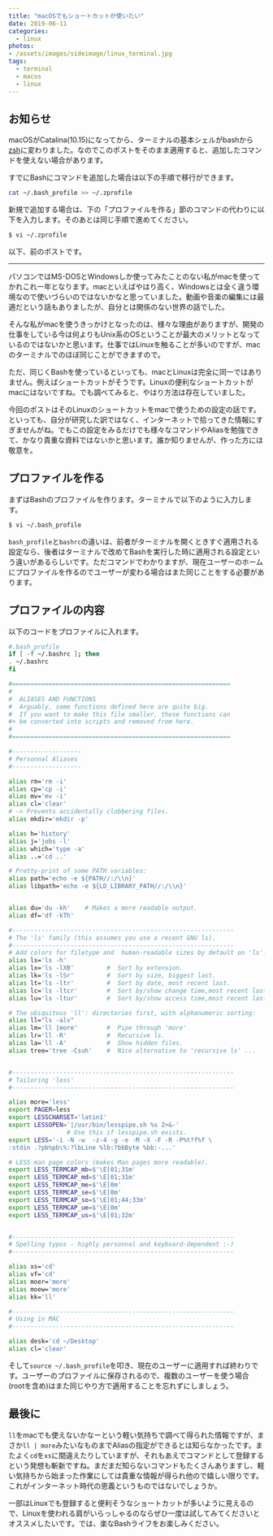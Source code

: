 ```yaml
---
title: "macOSでもショートカットが使いたい"
date: 2019-06-11
categories: 
  - linux
photos:
- /assets/images/sideimage/linux_terminal.jpg
tags:
  - terminal
  - macos
  - linux
---
```


## お知らせ

macOSがCatalina(10.15)になってから、ターミナルの基本シェルがbashから[zsh](https://ja.wikipedia.org/wiki/Z_Shell)に変わりました。なのでこのポストをそのまま適用すると、追加したコマンドを使えない場合があります。

すでにBashにコマンドを追加した場合は以下の手順で移行ができます。

```bash
cat ~/.bash_profile >> ~/.zprofile
```

新規で追加する場合は、下の「プロファイルを作る」節のコマンドの代わりに以下を入力します。そのあとは同じ手順で進めてください。

```bash
$ vi ~/.zprofile
```

以下、前のポストです。

---

パソコンではMS-DOSとWindowsしか使ってみたことのない私がmacを使ってかれこれ一年となります。macといえばやはり高く、Windowsとは全く違う環境なので使いづらいのではないかなと思っていました。動画や音楽の編集には最適だという話もありましたが、自分とは関係のない世界の話でした。

そんな私がmacを使うきっかけとなったのは、様々な理由がありますが、開発の仕事をしている今は何よりもUnix系のOSということが最大のメリットとなっているのではないかと思います。仕事ではLinuxを触ることが多いのですが、macのターミナルでのほぼ同じことができますので。

ただ、同じくBashを使っているといっても、macとLinuxは完全に同一ではありません。例えばショートカットがそうです。Linuxの便利なショートカットがmacにはないですね。でも調べてみると、やはり方法は存在していました。

今回のポストはそのLinuxのショートカットをmacで使うための設定の話です。といっても、自分が研究した訳ではなく、インターネットで拾ってきた情報にすぎませんがね。でもこの設定をみるだけでも様々なコマンドやAliasを勉強できて、かなり貴重な資料ではないかと思います。誰か知りませんが、作った方には敬意を。

## プロファイルを作る

まずはBashのプロファイルを作ります。ターミナルで以下のように入力します。

```bash
$ vi ~/.bash_profile
```

`bash_profile`と`bashrc`の違いは、前者がターミナルを開くときすぐ適用される設定なら、後者はターミナルで改めてBashを実行した時に適用される設定という違いがあるらしいです。ただコマンドでわかりますが、現在ユーザーのホームにプロファイルを作るのでユーザーが変わる場合はまた同じことをする必要があります。

## プロファイルの内容

以下のコードをプロファイルに入れます。

```bash
#.bash_profile
if [ -f ~/.bashrc ]; then
. ~/.bashrc
fi

#============================================================
#
#  ALIASES AND FUNCTIONS
#  Arguably, some functions defined here are quite big.
#  If you want to make this file smaller, these functions can
#+ be converted into scripts and removed from here.
#
#============================================================

#-------------------
# Personnal Aliases
#-------------------

alias rm='rm -i'
alias cp='cp -i'
alias mv='mv -i'
alias cl='clear'
# -> Prevents accidentally clobbering files.
alias mkdir='mkdir -p'

alias h='history'
alias j='jobs -l'
alias which='type -a'
alias ..='cd ..'

# Pretty-print of some PATH variables:
alias path='echo -e ${PATH//:/\\n}'
alias libpath='echo -e ${LD_LIBRARY_PATH//:/\\n}'


alias du='du -kh'    # Makes a more readable output.
alias df='df -kTh'

#-------------------------------------------------------------
# The 'ls' family (this assumes you use a recent GNU ls).
#-------------------------------------------------------------
# Add colors for filetype and  human-readable sizes by default on 'ls':
alias ls='ls -h'
alias lx='ls -lXB'         #  Sort by extension.
alias lk='ls -lSr'         #  Sort by size, biggest last.
alias lt='ls -ltr'         #  Sort by date, most recent last.
alias lc='ls -ltcr'        #  Sort by/show change time,most recent last.
alias lu='ls -ltur'        #  Sort by/show access time,most recent last.

# The ubiquitous 'll': directories first, with alphanumeric sorting:
alias ll="ls -alv"
alias lm='ll |more'        #  Pipe through 'more'
alias lr='ll -R'           #  Recursive ls.
alias la='ll -A'           #  Show hidden files.
alias tree='tree -Csuh'    #  Nice alternative to 'recursive ls' ...


#-------------------------------------------------------------
# Tailoring 'less'
#-------------------------------------------------------------

alias more='less'
export PAGER=less
export LESSCHARSET='latin1'
export LESSOPEN='|/usr/bin/lesspipe.sh %s 2>&-'
                # Use this if lesspipe.sh exists.
export LESS='-i -N -w  -z-4 -g -e -M -X -F -R -P%t?f%f \
:stdin .?pb%pb\%:?lbLine %lb:?bbByte %bb:-...'

# LESS man page colors (makes Man pages more readable).
export LESS_TERMCAP_mb=$'\E[01;31m'
export LESS_TERMCAP_md=$'\E[01;31m'
export LESS_TERMCAP_me=$'\E[0m'
export LESS_TERMCAP_se=$'\E[0m'
export LESS_TERMCAP_so=$'\E[01;44;33m'
export LESS_TERMCAP_ue=$'\E[0m'
export LESS_TERMCAP_us=$'\E[01;32m'


#-------------------------------------------------------------
# Spelling typos - highly personnal and keyboard-dependent :-)
#-------------------------------------------------------------

alias xs='cd'
alias vf='cd'
alias moer='more'
alias moew='more'
alias kk='ll'

#-------------------------------------------------------------
# Using in MAC
#-------------------------------------------------------------

alias desk='cd ~/Desktop'
alias cl='clear'
```

そして`source ~/.bash_profile`を叩き、現在のユーザーに適用すれば終わりです。ユーザーのプロファイルに保存されるので、複数のユーザーを使う場合(rootを含め)はまた同じやり方で適用することを忘れずにしましょう。

## 最後に

`ll`をmacでも使えないかなーという軽い気持ちで調べて得られた情報ですが、まさか`ll | more`みたいなものまでAliasの指定ができるとは知らなかったです。またよく`cd`を`xs`に間違えたりしていますが、それもあえでコマンドとして登録するという発想も斬新ですね。まだまだ知らないコマンドもたくさんありますし、軽い気持ちから始まった作業にしては貴重な情報が得られ他ので嬉しい限りです。これがインターネット時代の恩義というものではないでしょうか。

一部はLinuxでも登録すると便利そうなショートカットが多いように見えるので、Linuxを使われる肩がいらっしゃるのならぜひ一度は試してみてくださいとオススメしたいです。では、楽なBashライフをお楽しみください。